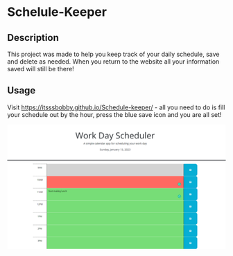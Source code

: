 # Schelule-Keeper

## Description

This project was made to help you keep track of your daily schedule, save and delete as needed. When you return to the website all your information saved will still be there!

## Usage

Visit https://itsssbobby.github.io/Schedule-keeper/ - all you need to do is fill your schedule out by the hour, press the blue save icon and you are all set!


![Picture of schedule](assets/images/Demo-picture.png)
